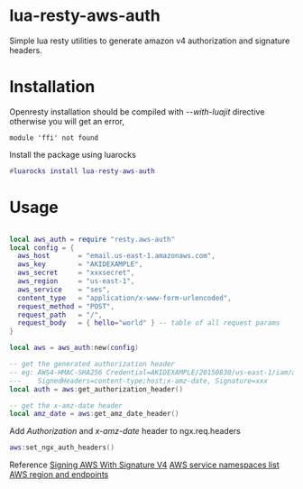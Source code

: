 # lua-resty-aws-auth
Simple lua resty utilities to generate amazon v4 authorization and signature headers.

# Installation

Openresty installation should be compiled with *--with-luajit* directive otherwise you will get an error,

    module 'ffi' not found

Install the package using luarocks

```lua
#luarocks install lua-resty-aws-auth
```

# Usage

```lua

local aws_auth = require "resty.aws-auth"
local config = {
  aws_host       = "email.us-east-1.amazonaws.com",
  aws_key        = "AKIDEXAMPLE",
  aws_secret     = "xxxsecret",
  aws_region     = "us-east-1",
  aws_service    = "ses",
  content_type   = "application/x-www-form-urlencoded",
  request_method = "POST",
  request_path   = "/",
  request_body   = { hello="world" } -- table of all request params
}

local aws = aws_auth:new(config)

-- get the generated authorization header
-- eg: AWS4-HMAC-SHA256 Credential=AKIDEXAMPLE/20150830/us-east-1/iam/aws4_request,
---    SignedHeaders=content-type;host;x-amz-date, Signature=xxx
local auth = aws:get_authorization_header()

-- get the x-amz-date header
local amz_date = aws:get_amz_date_header()

```

Add _Authorization_ and _x-amz-date_ header to ngx.req.headers

```lua
aws:set_ngx_auth_headers()

```



Reference
[Signing AWS With Signature V4](https://docs.aws.amazon.com/general/latest/gr/sigv4_signing.html)
[AWS service namespaces list](http://docs.aws.amazon.com/general/latest/gr/aws-arns-and-namespaces.html)
[AWS region and endpoints](http://docs.aws.amazon.com/general/latest/gr/rande.html)
